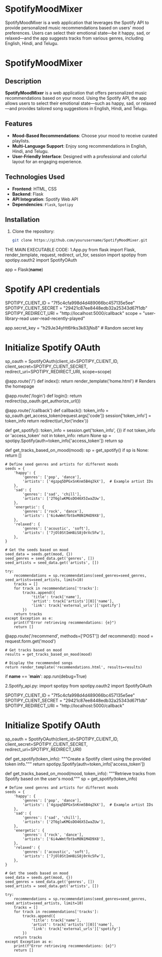 # SpotifyMoodMixer
SpotifyMoodMixer is a web application that leverages the Spotify API to provide personalized music recommendations based on users' mood preferences. Users can select their emotional state—be it happy, sad, or relaxed—and the app suggests tracks from various genres, including English, Hindi, and Telugu. 
# SpotifyMoodMixer

## Description

**SpotifyMoodMixer** is a web application that offers personalized music recommendations based on your mood. Using the Spotify API, the app allows users to select their emotional state—such as happy, sad, or relaxed—and provides tailored song suggestions in English, Hindi, and Telugu. 

## Features

- **Mood-Based Recommendations**: Choose your mood to receive curated playlists.
- **Multi-Language Support**: Enjoy song recommendations in English, Hindi, and Telugu.
- **User-Friendly Interface**: Designed with a professional and colorful layout for an engaging experience.

## Technologies Used

- **Frontend**: HTML, CSS
- **Backend**: Flask
- **API Integration**: Spotify Web API
- **Dependencies**: `Flask`, `Spotipy`

## Installation

1. Clone the repository:

   ```bash
   git clone https://github.com/yourusername/SpotifyMoodMixer.git
   
THE MAIN EXECUTABLE CODE:
1.App.py
from flask import Flask, render_template, request, redirect, url_for, session
import spotipy
from spotipy.oauth2 import SpotifyOAuth

app = Flask(__name__)

# Spotify API credentials
SPOTIPY_CLIENT_ID = "7f5c4cfa998d4d489066bc457135e5ee"
SPOTIPY_CLIENT_SECRET = "29421c87ee8448edb32a25343d67f1db"
SPOTIPY_REDIRECT_URI = "http://localhost:5000/callback"
scope = "user-library-read user-read-recently-played"

app.secret_key = "h29Je34yHt6Hks3k83jNs8"  # Random secret key

# Initialize Spotify OAuth
sp_oauth = SpotifyOAuth(client_id=SPOTIPY_CLIENT_ID,
                         client_secret=SPOTIPY_CLIENT_SECRET,
                         redirect_uri=SPOTIPY_REDIRECT_URI,
                         scope=scope)

@app.route('/')
def index():
    return render_template('home.html')  # Renders the homepage

@app.route('/login')
def login():
    return redirect(sp_oauth.get_authorize_url())

@app.route('/callback')
def callback():
    token_info = sp_oauth.get_access_token(request.args['code'])
    session['token_info'] = token_info
    return redirect(url_for('index'))

def get_spotify():
    token_info = session.get('token_info', {})
    if not token_info or 'access_token' not in token_info:
        return None
    sp = spotipy.Spotify(auth=token_info['access_token'])
    return sp

def get_tracks_based_on_mood(mood):
    sp = get_spotify()
    if sp is None:
        return []

    # Define seed genres and artists for different moods
    seeds = {
        'happy': {
            'genres': ['pop', 'dance'],
            'artists': ['4gzpq5DPGxSnKnm5B4q2kX'],  # Example artist IDs
        },
        'sad': {
            'genres': ['sad', 'chill'],
            'artists': ['2T6glwKMGsDO46X5IwaZUw'],
        },
        'energetic': {
            'genres': ['rock', 'dance'],
            'artists': ['6i4wWmtfbtbxM8N1M4D9X8'],
        },
        'relaxed': {
            'genres': ['acoustic', 'soft'],
            'artists': ['7jOl0StImH8iS8j0rXc5Fw'],
        },
    }

    # Get the seeds based on mood
    seed_data = seeds.get(mood, {})
    seed_genres = seed_data.get('genres', [])
    seed_artists = seed_data.get('artists', [])

    try:
        recommendations = sp.recommendations(seed_genres=seed_genres, seed_artists=seed_artists, limit=10)
        tracks = []
        for track in recommendations['tracks']:
            tracks.append({
                'title': track['name'],
                'artist': track['artists'][0]['name'],
                'link': track['external_urls']['spotify']
            })
        return tracks
    except Exception as e:
        print(f"Error retrieving recommendations: {e}")
        return []

@app.route('/recommend', methods=['POST'])
def recommend():
    mood = request.form.get('mood')

    # Get tracks based on mood
    results = get_tracks_based_on_mood(mood)

    # Display the recommended songs
    return render_template('recommendations.html', results=results)

if __name__ == '__main__':
    app.run(debug=True)

2.Spotify_api.py:
import spotipy
from spotipy.oauth2 import SpotifyOAuth

SPOTIPY_CLIENT_ID = "7f5c4cfa998d4d489066bc457135e5ee"
SPOTIPY_CLIENT_SECRET = "29421c87ee8448edb32a25343d67f1db"
SPOTIPY_REDIRECT_URI = "http://localhost:5000/callback"

# Initialize Spotify OAuth
sp_oauth = SpotifyOAuth(client_id=SPOTIPY_CLIENT_ID,
                         client_secret=SPOTIPY_CLIENT_SECRET,
                         redirect_uri=SPOTIPY_REDIRECT_URI)

def get_spotify(token_info):
    """Create a Spotify client using the provided token info."""
    return spotipy.Spotify(auth=token_info['access_token'])

def get_tracks_based_on_mood(mood, token_info):
    """Retrieve tracks from Spotify based on the user's mood."""
    sp = get_spotify(token_info)
    
    # Define seed genres and artists for different moods
    seeds = {
        'happy': {
            'genres': ['pop', 'dance'],
            'artists': ['4gzpq5DPGxSnKnm5B4q2kX'],  # Example artist IDs
        },
        'sad': {
            'genres': ['sad', 'chill'],
            'artists': ['2T6glwKMGsDO46X5IwaZUw'],
        },
        'energetic': {
            'genres': ['rock', 'dance'],
            'artists': ['6i4wWmtfbtbxM8N1M4D9X8'],
        },
        'relaxed': {
            'genres': ['acoustic', 'soft'],
            'artists': ['7jOl0StImH8iS8j0rXc5Fw'],
        },
    }

    # Get the seeds based on mood
    seed_data = seeds.get(mood, {})
    seed_genres = seed_data.get('genres', [])
    seed_artists = seed_data.get('artists', [])

    try:
        recommendations = sp.recommendations(seed_genres=seed_genres, seed_artists=seed_artists, limit=10)
        tracks = []
        for track in recommendations['tracks']:
            tracks.append({
                'title': track['name'],
                'artist': track['artists'][0]['name'],
                'link': track['external_urls']['spotify']
            })
        return tracks
    except Exception as e:
        print(f"Error retrieving recommendations: {e}")
        return []

